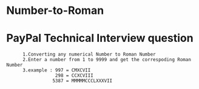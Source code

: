 # Number-to-Roman
# PayPal Technical Interview question
          1.Converting any numerical Number to Roman Number
          2.Enter a number from 1 to 9999 and get the correspoding Roman Number
          3.example : 997 = CMXCVII
                      298 = CCXCVIII
                     5387 = MMMMMCCCLXXXVII
